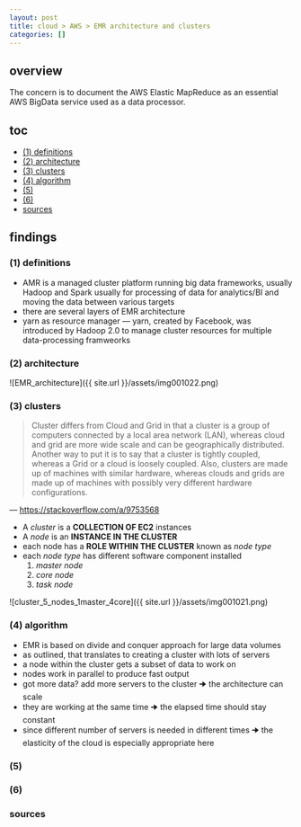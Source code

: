 ```yaml
---
layout: post
title: cloud > AWS > EMR architecture and clusters
categories: []
---
```

## overview
The concern is to document the AWS Elastic MapReduce as an essential AWS BigData service used as a data processor. 

## toc
<!-- TOC -->

- [(1) definitions](#1-definitions)
- [(2) architecture](#2-architecture)
- [(3) clusters](#3-clusters)
- [(4) algorithm](#4-algorithm)
- [(5)](#5)
- [(6)](#6)
- [sources](#sources)

<!-- /TOC -->

## findings
### (1) definitions
* AMR is a managed cluster platform running big data frameworks, usually Hadoop and Spark usually for processing of data for analytics/BI and moving the data between various targets
* there are several layers of EMR architecture
* yarn as resource manager — yarn, created by Facebook, was introduced by Hadoop 2.0 to manage cluster resources for multiple data-processing framweorks


### (2) architecture
![EMR_architecture]({{ site.url }}/assets/img001022.png)

### (3) clusters
>Cluster differs from Cloud and Grid in that a cluster is a group of computers connected by a local area network (LAN), whereas cloud and grid are more wide scale and can be geographically distributed. Another way to put it is to say that a cluster is tightly coupled, whereas a Grid or a cloud is loosely coupled. Also, clusters are made up of machines with similar hardware, whereas clouds and grids are made up of machines with possibly very different hardware configurations.

— <https://stackoverflow.com/a/9753568>

* A _cluster_ is a **COLLECTION OF EC2** instances
* A _node_ is an **INSTANCE IN THE CLUSTER**
* each node has a **ROLE WITHIN THE CLUSTER** known as _node type_
* each _node type_ has different software component installed
    1. _master node_
    2. _core node_
    3. _task node_

![cluster_5_nodes_1master_4core]({{ site.url }}/assets/img001021.png)

### (4) algorithm
* EMR is based on divide and conquer approach for large data volumes
* as outlined, that translates to creating a cluster with lots of servers
* a node within the cluster gets a subset of data to work on
* nodes work in parallel to produce fast output
* got more data? add more servers to the cluster 🠊 the architecture can scale 
* they are working at the same time 🠊 the elapsed time should stay constant
* since different number of servers is needed in different times 🠊 the elasticity of the cloud is especially appropriate here

### (5)
### (6)
### sources
